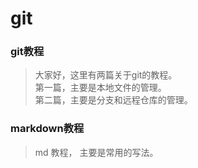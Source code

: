 # git
### git教程
> 大家好，这里有两篇关于git的教程。  
> 第一篇，主要是本地文件的管理。  
> 第二篇，主要是分支和远程仓库的管理。  
  
### markdown教程
> md 教程， 主要是常用的写法。
  
